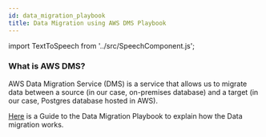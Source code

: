 ```yaml
---
id: data_migration_playbook
title: Data Migration using AWS DMS Playbook
---
```

import TextToSpeech from '../src/SpeechComponent.js';

<TextToSpeech>

### What is AWS DMS?
AWS Data Migration Service (DMS) is a service that allows us to migrate data between a source (in our case, on-premises database) and a target (in our case, Postgres database hosted in AWS).

[Here](https://docs.google.com/document/d/1SSz4mOKaLPdF2pBaAO52h1CHFQC8pnGjMt2fIkQ5bEA/edit?usp=sharing) is a Guide to the Data Migration Playbook to explain how the Data migration works. 

</TextToSpeech>
